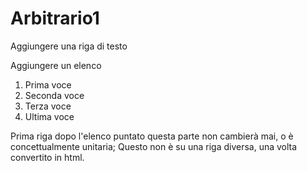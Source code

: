 # Arbitrario1

Aggiungere una riga di testo

Aggiungere un elenco

1. Prima voce
2. Seconda voce
3. Terza voce
4. Ultima voce

Prima riga dopo l'elenco puntato questa parte non cambierà mai, o è concettualmente unitaria;
Questo non è su una riga diversa, una volta convertito in html.
